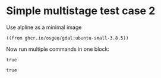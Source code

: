 # Simple multistage test case 2

Use alpline as a minimal image

```shark-build:image
((from ghcr.io/osgeo/gdal:ubuntu-small-3.8.5))
```

Now run multiple commands in one block:

```shark-run:image
true
```

```shark-run:image
true
```